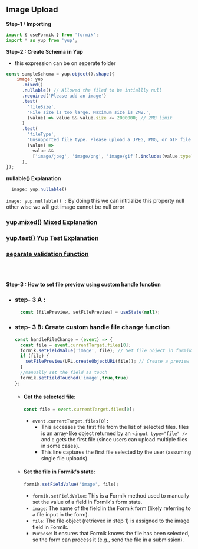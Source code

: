 ## Image Upload

**Step-1 : Importing**

```js
import { useFormik } from 'formik';
import * as yup from 'yup';
```

**Step-2 : Create Schema in Yup**
- this expression  can be on seperate folder 
```js
const sampleSchema = yup.object().shape({
    image: yup
      .mixed()
      .nullable() // Allowed the filed to be intiallly null
      .required('Please add an image')
      .test(
        'fileSize',
        'File size is too large. Maximum size is 2MB.',
        (value) => value && value.size <= 2000000; // 2MB limit
      )
      .test(
        'fileType',
        'Unsupported file type. Please upload a JPEG, PNG, or GIF file.',
        (value) =>
          value &&
          ['image/jpeg', 'image/png', 'image/gif'].includes(value.type)
      ),
});
```
**nullable() Explanation**
```js
  image: yup.nullable()
``` 
` image: yup.nullable() : ` By doing this we can intitialize this property null other wise we will get image cannot be null error


### [yup.mixed() Mixed Explanation](/FrontEnd/yup_mixed.md)


### [yup.test() Yup Test Explanation](/FrontEnd/yup_test.md)

### [separate validation function](/FrontEnd/SeparateValidationFn.md) 

<br> <br>


**Step-3 : How to set file preview using custom handle function**

  - ### step- 3 A : 
    ```js
      const [filePreview, setFilePreview] = useState(null);
    ```


  - ### step- 3 B:   Create custom handle file change function
    ```js    
    const handleFileChange = (event) => {
      const file = event.currentTarget.files[0];
      formik.setFieldValue('image', file); // Set file object in formik state
      if (file) {
        setFilePreview(URL.createObjectURL(file)); // Create a preview URL for the image
      }
      //manually set the field as touch
      formik.setFieldTouched('image',true,true)   
    };
    ```

    - #### Get the selected file:

      ```js
      const file = event.currentTarget.files[0];
      ```
     

      - `event.currentTarget.files[0]:` 
        - This accesses the first file from the list of selected files. files is an array-like object returned by an `<input type="file" /> ` and  `0` gets the first file (since users can upload multiple files in some cases). 
        - This line captures the first file selected by the user (assuming single file uploads).

    - #### Set the file in Formik's state:
      ```js
      formik.setFieldValue('image', file);
      ```
      - `formik.setFieldValue`: This is a Formik method used to manually set the value of a field in Formik's form state.
      - `image`: The name of the field in the Formik form (likely referring to a file input in the form).
      - `file`: The file object (retrieved in step 1) is assigned to the image field in Formik.
      - `Purpose`: It ensures that Formik knows the file has been selected, so the form can process it (e.g., send the file in a submission).